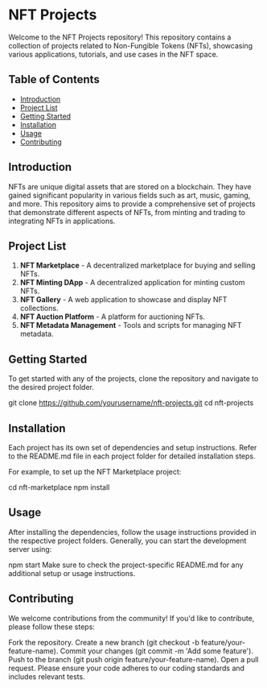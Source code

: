 # NFT Projects

Welcome to the NFT Projects repository! This repository contains a collection of projects related to Non-Fungible Tokens (NFTs), showcasing various applications, tutorials, and use cases in the NFT space.

## Table of Contents

- [Introduction](#introduction)
- [Project List](#project-list)
- [Getting Started](#getting-started)
- [Installation](#installation)
- [Usage](#usage)
- [Contributing](#contributing)

## Introduction

NFTs are unique digital assets that are stored on a blockchain. They have gained significant popularity in various fields such as art, music, gaming, and more. This repository aims to provide a comprehensive set of projects that demonstrate different aspects of NFTs, from minting and trading to integrating NFTs in applications.

## Project List

1. **NFT Marketplace** - A decentralized marketplace for buying and selling NFTs.
2. **NFT Minting DApp** - A decentralized application for minting custom NFTs.
3. **NFT Gallery** - A web application to showcase and display NFT collections.
4. **NFT Auction Platform** - A platform for auctioning NFTs.
5. **NFT Metadata Management** - Tools and scripts for managing NFT metadata.

## Getting Started

To get started with any of the projects, clone the repository and navigate to the desired project folder.

git clone https://github.com/yourusername/nft-projects.git
cd nft-projects

## Installation
Each project has its own set of dependencies and setup instructions. Refer to the README.md file in each project folder for detailed installation steps.

For example, to set up the NFT Marketplace project:

cd nft-marketplace
npm install

## Usage
After installing the dependencies, follow the usage instructions provided in the respective project folders. Generally, you can start the development server using:

npm start
Make sure to check the project-specific README.md for any additional setup or usage instructions.

## Contributing
We welcome contributions from the community! If you'd like to contribute, please follow these steps:

Fork the repository.
Create a new branch (git checkout -b feature/your-feature-name).
Commit your changes (git commit -m 'Add some feature').
Push to the branch (git push origin feature/your-feature-name).
Open a pull request.
Please ensure your code adheres to our coding standards and includes relevant tests.
